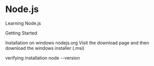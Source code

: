 # Node.js
Learning Node.js

Getting Started

Installation on windows
nodejs.org
Visit the download page and then download the windows installer (.msi)

verifying installation
node --version

